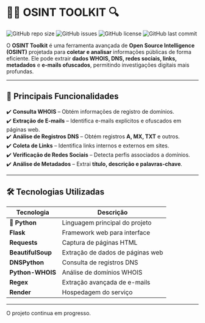 # 🕵️‍♂️ OSINT TOOLKIT 🔍

![GitHub repo size](https://img.shields.io/github/repo-size/escariao/osint-toolkit)
![GitHub issues](https://img.shields.io/github/issues/escariao/osint-toolkit)
![GitHub license](https://img.shields.io/github/license/escariao/osint-toolkit)
![GitHub last commit](https://img.shields.io/github/last-commit/escariao/osint-toolkit)

O **OSINT Toolkit** é uma ferramenta avançada de **Open Source Intelligence (OSINT)** projetada para **coletar e analisar** informações públicas de forma eficiente. Ele pode extrair **dados WHOIS, DNS, redes sociais, links, metadados** e **e-mails ofuscados**, permitindo investigações digitais mais profundas.

---

## 🚀 **Principais Funcionalidades**
✔️ **Consulta WHOIS** – Obtém informações de registro de domínios.  
✔️ **Extração de E-mails** – Identifica e-mails explícitos e ofuscados em páginas web.  
✔️ **Análise de Registros DNS** – Obtém registros **A, MX, TXT** e outros.  
✔️ **Coleta de Links** – Identifica links internos e externos em sites.  
✔️ **Verificação de Redes Sociais** – Detecta perfis associados a domínios.  
✔️ **Análise de Metadados** – Extrai **título, descrição e palavras-chave**.  

---

## 🛠 **Tecnologias Utilizadas**
| Tecnologia | Descrição |
|------------|------------|
| **🐍 Python** | Linguagem principal do projeto |
| **Flask** | Framework web para interface |
| **Requests** | Captura de páginas HTML |
| **BeautifulSoup** | Extração de dados de páginas web |
| **DNSPython** | Consulta de registros DNS |
| **Python-WHOIS** | Análise de domínios WHOIS |
| **Regex** | Extração avançada de e-mails |
| **Render** | Hospedagem do serviço |

---
O projeto continua em progresso.
